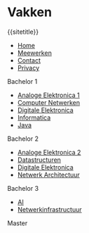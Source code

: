 # Vakken

{{sitetitle}}
* [Home](/)
* [Meewerken](/meewerken)
* [Contact](/contact)
* [Privacy](/privacy)

Bachelor 1

* [Analoge Elektronica 1](/analoge1)
* [Computer Netwerken](/Computer-Netwerken)
* [Digitale Elektronica](/DigitaleElektronica)
* [Informatica](/Informatica)
* [Java](/Java)

Bachelor 2

* [Analoge Elektronica 2](/analoge2)
* [Datastructuren](/Datastructuren)
* [Digitale Elektronica](/DigitaleElektronica)
* [Netwerk Architectuur](/Netwerk-Architectuur)

Bachelor 3

* [AI](/AI)
* [Netwerkinfrastructuur](/Infrastructuur)

Master
